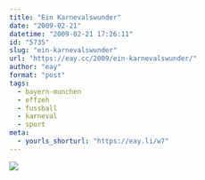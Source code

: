 ```yaml
---
title: "Ein Karnevalswunder"
date: "2009-02-21"
datetime: "2009-02-21 17:26:11"
id: "5735"
slug: "ein-karnevalswunder"
url: "https://eay.cc/2009/ein-karnevalswunder/"
author: "eay"
format: "post"
tags:
  - bayern-munchen
  - effzeh
  - fussball
  - karneval
  - sport
meta:
  - yourls_shorturl: "https://eay.li/w7"
---
```


![](/uploads/2009/karnevalswunder.gif)
